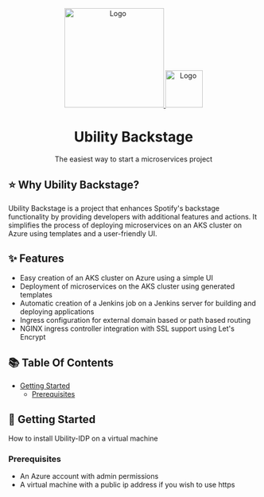 <div align="center">
  <a href="https://www.ubilityai.com/" target="_blank">
  <picture>
    <img src="https://static.wixstatic.com/media/6263ca_82e330205265468487a636c3c4b673e7~mv2.png/v1/fill/w_298,h_96,al_c,q_85,usm_0.66_1.00_0.01,enc_auto/Ubility-logo-3%20(1)_edited.png" width="200" alt="Logo"/>
  </picture>
  </a>
  <a href="https://backstage.io/" target="_blank">
  <picture>
    <img src="https://assets.website-files.com/6194c620b350c4056027fac7/61f935c830906d7187956a15_Group%2037750.png" width="75" alt="Logo"/>
  </picture>
  </a>
</div>

<h1 align="center">Ubility Backstage</h1>

<div align="center">
The easiest way to start a microservices project
</div>

## ⭐️ Why Ubility Backstage?

Ubility Backstage is a project that enhances Spotify's backstage functionality by providing developers with additional features and actions. It simplifies the process of deploying microservices on an AKS cluster on Azure using templates and a user-friendly UI.

## ✨ Features

- Easy creation of an AKS cluster on Azure using a simple UI
- Deployment of microservices on the AKS cluster using generated templates
- Automatic creation of a Jenkins job on a Jenkins server for building and deploying applications
- Ingress configuration for external domain based or path based routing
- NGINX ingress controller integration with SSL support using Let's Encrypt

## 📚 Table Of Contents

- [Getting Started](https://github.com/ubility-backstage/ubility-backstage#-getting-started)
  - [Prerequisites](https://github.com/ubility-backstage/ubility-backstage#-prerequisites)

## 🚀 Getting Started

How to install Ubility-IDP on a virtual machine

### Prerequisites

- An Azure account with admin permissions
- A virtual machine with a public ip address if you wish to use https
